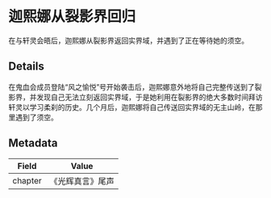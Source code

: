 # 迦熙娜从裂影界回归
在与轩灵会晤后，迦熙娜从裂影界返回实界域，并遇到了正在等待她的须空。

## Details
在鬼血会成员登陆“风之愉悦”号开始袭击后，迦熙娜意外地将自己完整传送到了裂影界，并发现自己无法立刻返回实界域，于是她利用在裂影界的绝大多数时间拜访轩灵以学习柔刹的历史。几个月后，迦熙娜将自己传送回实界域的无主山岭，在那里遇到了须空。

## Metadata
| Field | Value |
| ----- | ----- |
| chapter | 《光辉真言》尾声 |
